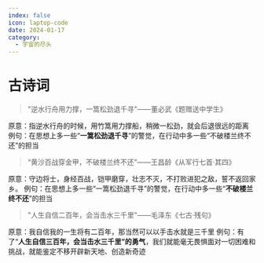 ```yaml
---
index: false
icon: laptop-code
date: 2024-01-17
category:
  - 宇宙的尽头
---
```


# 古诗词

>"逆水行舟用力撑，一篙松劲退千寻"——董必武《题赠送中学生》

原意：指逆水行舟的时候，用竹篙用力撑船，稍微一松劲，就会后退很远的距离
例句：在思想上多一些“**一篙松劲退千寻**”的警觉，在行动中多一些“不破楼兰终不还”的担当

>“黄沙百战穿金甲，不破楼兰终不还"——王昌龄《从军行七首·其四》

原意：守边将士，身经百战，铠甲磨穿，壮志不灭，不打败进犯之敌，誓不返回家乡。
例句：在思想上多一些“一篙松劲退千寻”的警觉，在行动中多一些“**不破楼兰终不还**”的担当

>"人生自信二百年，会当击水三千里"——毛泽东《七古·残句》

原意：我自信我的一生将有二百年，那当然可以以手击水就是三千里
例句：有了“**人生自信三百年，会当击水三千里”的勇气**，我们就能毫无畏惧面对一切困难和挑战，就能鉴定不移开辟新天地、创造新奇迹
